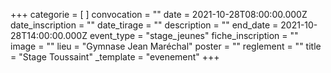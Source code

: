 +++
categorie = [ ]
convocation = ""
date = 2021-10-28T08:00:00.000Z
date_inscription = ""
date_tirage = ""
description = ""
end_date = 2021-10-28T14:00:00.000Z
event_type = "stage_jeunes"
fiche_inscription = ""
image = ""
lieu = "Gymnase Jean Maréchal"
poster = ""
reglement = ""
title = "Stage Toussaint"
_template = "evenement"
+++

